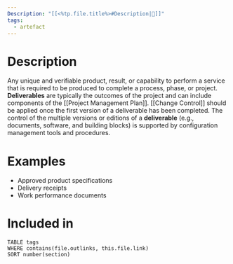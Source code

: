 ```yaml
---
Description: "[[<%tp.file.title%>#Description|📝]]"
tags:
  - artefact
---
```

# Description
Any unique and verifiable product, result, or capability to perform a service that is required to be produced to complete a process, phase, or project. **Deliverables** are typically the outcomes of the project and can include components of the [[Project Management Plan]]. [[Change Control]] should be applied once the first version of a deliverable has been completed. The control of the multiple versions or editions of a **deliverable** (e.g., documents, software, and building blocks) is supported by configuration management tools and procedures.
# Examples
- Approved product specifications
- Delivery receipts
- Work performance documents
# Included in
```dataview
TABLE tags
WHERE contains(file.outlinks, this.file.link)
SORT number(section)
```
